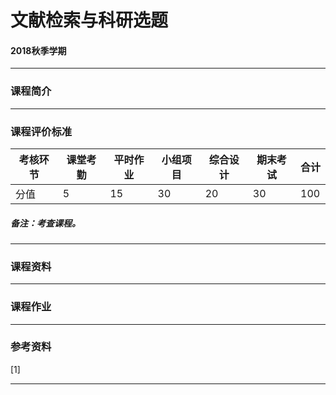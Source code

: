 # 文献检索与科研选题

#### 2018秋季学期

---

### 课程简介



---

### 课程评价标准

|考核环节 | 课堂考勤 | 平时作业|小组项目|综合设计|期末考试|合计|
|---|---|---|---|---|---|---|
|分值| 5| 15|30|20|30|100|



##### 备注：考查课程。 

---

### 课程资料

---

### 课程作业

---

### 参考资料

[1] 

---

